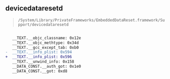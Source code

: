 ## devicedataresetd

> `/System/Library/PrivateFrameworks/EmbeddedDataReset.framework/Support/devicedataresetd`

```diff

   __TEXT.__objc_classname: 0x12e
   __TEXT.__objc_methtype: 0x34d
   __TEXT.__gcc_except_tab: 0xb0
-  __TEXT.__info_plist: 0x594
+  __TEXT.__info_plist: 0x596
   __TEXT.__unwind_info: 0x158
   __DATA_CONST.__auth_got: 0x1e0
   __DATA_CONST.__got: 0xd8

```
